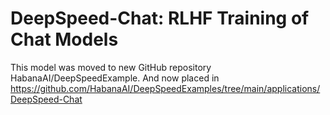 # DeepSpeed-Chat: RLHF Training of Chat Models

This model was moved to new GitHub repository HabanaAI/DeepSpeedExample.
And now placed in https://github.com/HabanaAI/DeepSpeedExamples/tree/main/applications/DeepSpeed-Chat
